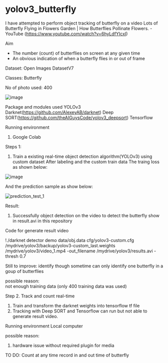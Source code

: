 # yolov3_butterfly

I have attempted to perform object tracking of butterfly on a video 
Lots of Butterfly Flying in Flowers Garden | How Butterflies Pollinate Flowers. - YouTube
(https://www.youtube.com/watch?v=6hyLdfYIcxI) 

Aim
- The number (count) of butterflies on screen at any given time
- An obvious indication of when a butterfly flies in or out of frame

Dataset:
Open Images DatasetV7 

Classes:
Butterfly

No of photo used:
400

![image](https://user-images.githubusercontent.com/33034362/226266416-1a2b375d-736e-49bf-a315-e817460e81d1.png)


Package and modules used
YOLOv3
Darknet(https://github.com/AlexeyAB/darknet)
Deep SORT(https://github.com/theAIGuysCode/yolov3_deepsort) 
Tensorflow

Running environment
1. Google Colab


Steps 1:
1. Train a existing real-time object detection algorithm(YOLOv3) using custom dataset
After labeling and the custom train data 
The traing loss as shown below:

![image](https://user-images.githubusercontent.com/33034362/226270792-3609a560-9feb-4a03-b925-c76e113f2f73.png)


And the prediction sample as show below:

![prediction_test_1](https://user-images.githubusercontent.com/33034362/226271331-537b266a-46e9-4c65-bdde-39cddb910ff7.png)






Result:
1. Successfully object detection on the video to detect the butterfly show in result.avi in this repository

Code for generate result video

!./darknet detector demo data/obj.data cfg/yolov3-custom.cfg /mydrive/yolov3/backup/yolov3-custom_last.weights /mydrive/yolov3/video_1.mp4 -out_filename /mydrive/yolov3/results.avi -thresh 0.7


Still to improve:
identify though sometime can only identify one butterfly in a goup of butterflies

possible reason:  
not enough training data (only 400 training data was used)

Step 2. Track and count real-time 
1. Train and transform the darknet weights into tensorflow tf file
2. Tracking with Deep SORT and Tensorflow can run but not able to generate result video. 

Running environment
Local computer

possible reason:
1. hardware issue without required plugin for media


TO DO:
Count at any time 
record in and out time of butterfly 









